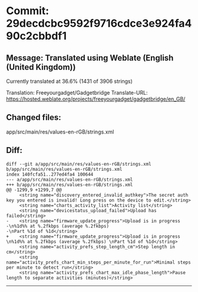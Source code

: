 # Commit: 29decdcbc9592f9716cdce3e924fa490c2cbbdf1
## Message: Translated using Weblate (English (United Kingdom))

Currently translated at 36.6% (1431 of 3906 strings)

Translation: Freeyourgadget/Gadgetbridge
Translate-URL: https://hosted.weblate.org/projects/freeyourgadget/gadgetbridge/en_GB/
## Changed files:
app/src/main/res/values-en-rGB/strings.xml

## Diff:
```
diff --git a/app/src/main/res/values-en-rGB/strings.xml b/app/src/main/res/values-en-rGB/strings.xml
index 140fcfa51..277ed4fa4 100644
--- a/app/src/main/res/values-en-rGB/strings.xml
+++ b/app/src/main/res/values-en-rGB/strings.xml
@@ -1299,9 +1299,7 @@
     <string name="discovery_entered_invalid_authkey">The secret auth key you entered is invalid! Long press on the device to edit.</string>
     <string name="charts_activity_list">Activity list</string>
     <string name="devicestatus_upload_failed">Upload has failed</string>
-    <string name="firmware_update_progress">Upload is in progress
-\n%1d%% at %.2fkbps (average %.2fkbps)
-\nPart %1d of %1d</string>
+    <string name="firmware_update_progress">Upload is in progress \n%1d%% at %.2fkbps (average %.2fkbps) \nPart %1d of %1d</string>
     <string name="activity_prefs_step_length_cm">Step length in cm</string>
     <string name="activity_prefs_chart_min_steps_per_minute_for_run">Minimal steps per minute to detect run</string>
     <string name="activity_prefs_chart_max_idle_phase_length">Pause length to separate activities (minutes)</string>
```
-----------------------------------
